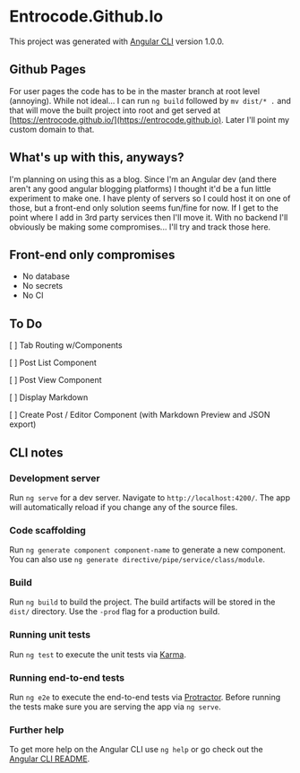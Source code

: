 # Entrocode.Github.Io

This project was generated with [Angular CLI](https://github.com/angular/angular-cli) version 1.0.0.

## Github Pages

For user pages the code has to be in the master branch at root level (annoying).  While not ideal... I can run `ng build` followed by `mv dist/* .` and that will move the built project into root and get served at [https://entrocode.github.io/](https://entrocode.github.io).  Later I'll point my custom domain to that.

## What's up with this, anyways?

I'm planning on using this as a blog.  Since I'm an Angular dev (and there aren't any good angular blogging platforms) I thought it'd be a fun little experiment to make one.  I have plenty of servers so I could host it on one of those, but a front-end only solution seems fun/fine for now.  If I get to the point where I add in 3rd party services then I'll move it.  With no backend I'll obviously be making some compromises... I'll try and track those here.

## Front-end only compromises

* No database
* No secrets
* No CI

## To Do

[ ] Tab Routing w/Components

[ ] Post List Component

[ ] Post View Component

[ ] Display Markdown

[ ] Create Post / Editor Component (with Markdown Preview and JSON export)

## CLI notes

### Development server

Run `ng serve` for a dev server. Navigate to `http://localhost:4200/`. The app will automatically reload if you change any of the source files.

### Code scaffolding

Run `ng generate component component-name` to generate a new component. You can also use `ng generate directive/pipe/service/class/module`.

### Build

Run `ng build` to build the project. The build artifacts will be stored in the `dist/` directory. Use the `-prod` flag for a production build.

### Running unit tests

Run `ng test` to execute the unit tests via [Karma](https://karma-runner.github.io).

### Running end-to-end tests

Run `ng e2e` to execute the end-to-end tests via [Protractor](http://www.protractortest.org/).
Before running the tests make sure you are serving the app via `ng serve`.

### Further help

To get more help on the Angular CLI use `ng help` or go check out the [Angular CLI README](https://github.com/angular/angular-cli/blob/master/README.md).